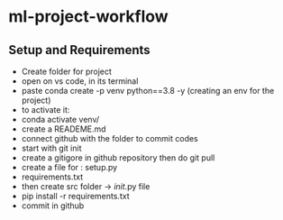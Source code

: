 # ml-project-workflow

## Setup and Requirements
- Create folder for project
- open on vs code, in its terminal
- paste conda create -p venv python==3.8 -y (creating an env for the project)
- to activate it:
- conda activate venv/
- create a READEME.md
- connect github with the folder to commit codes
- start with git init
- create a gitigore in github repository then do git pull
- create a file for : setup.py
- requirements.txt
- then create src folder -> _init_.py file
- pip install -r requirements.txt
- commit in github 

